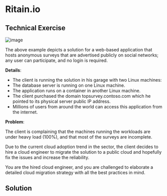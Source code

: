 # Ritain.io

## Technical Exercise
![image](https://github.com/user-attachments/assets/0e8a50fe-9271-4703-8f93-cc56c111eada)

The above example depicts a solution for a web-based application that hosts anonymous
surveys that are advertised publicly on social networks; any user can participate, and no
login is required.

**Details**: 
* The client is running the solution in his garage with two Linux machines:
* The database server is running on one Linux machine.
* The application runs on a container in another Linux machine.
* The client purchased the domain topsurvey.contoso.com which he pointed to its
physical server public IP address.
* Millions of users from around the world can access this application from the internet.

**Problem**: 

The client is complaining that the machines running the workloads are under heavy load
(100%), and that most of the surveys are incomplete.

Due to the current cloud adoption trend in the sector, the client decides to hire a cloud
engineer to migrate the solution to a public cloud and hopefully fix the issues and increase
the reliability.

You are the hired cloud engineer, and you are challenged to elaborate a detailed cloud
migration strategy with all the best practices in mind.


## Solution
